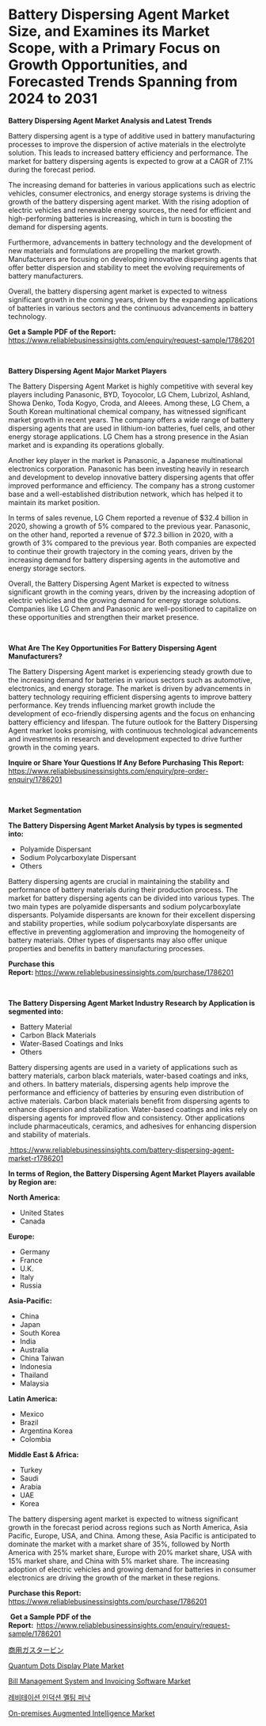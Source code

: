 <p><h1>Battery Dispersing Agent Market Size, and Examines its Market Scope, with a Primary Focus on Growth Opportunities, and Forecasted Trends Spanning from 2024 to 2031</h1></p><p><strong>Battery Dispersing Agent Market Analysis and Latest Trends</strong></p>
<p><p>Battery dispersing agent is a type of additive used in battery manufacturing processes to improve the dispersion of active materials in the electrolyte solution. This leads to increased battery efficiency and performance. The market for battery dispersing agents is expected to grow at a CAGR of 7.1% during the forecast period.</p><p>The increasing demand for batteries in various applications such as electric vehicles, consumer electronics, and energy storage systems is driving the growth of the battery dispersing agent market. With the rising adoption of electric vehicles and renewable energy sources, the need for efficient and high-performing batteries is increasing, which in turn is boosting the demand for dispersing agents.</p><p>Furthermore, advancements in battery technology and the development of new materials and formulations are propelling the market growth. Manufacturers are focusing on developing innovative dispersing agents that offer better dispersion and stability to meet the evolving requirements of battery manufacturers.</p><p>Overall, the battery dispersing agent market is expected to witness significant growth in the coming years, driven by the expanding applications of batteries in various sectors and the continuous advancements in battery technology.</p></p>
<p><strong>Get a Sample PDF of the Report:&nbsp;</strong> <a href="https://www.reliablebusinessinsights.com/enquiry/request-sample/1786201">https://www.reliablebusinessinsights.com/enquiry/request-sample/1786201</a></p>
<p>&nbsp;</p>
<p><strong>Battery Dispersing Agent Major Market Players</strong></p>
<p><p>The Battery Dispersing Agent Market is highly competitive with several key players including Panasonic, BYD, Toyocolor, LG Chem, Lubrizol, Ashland, Showa Denko, Toda Kogyo, Croda, and Aleees. Among these, LG Chem, a South Korean multinational chemical company, has witnessed significant market growth in recent years. The company offers a wide range of battery dispersing agents that are used in lithium-ion batteries, fuel cells, and other energy storage applications. LG Chem has a strong presence in the Asian market and is expanding its operations globally.</p><p>Another key player in the market is Panasonic, a Japanese multinational electronics corporation. Panasonic has been investing heavily in research and development to develop innovative battery dispersing agents that offer improved performance and efficiency. The company has a strong customer base and a well-established distribution network, which has helped it to maintain its market position.</p><p>In terms of sales revenue, LG Chem reported a revenue of $32.4 billion in 2020, showing a growth of 5% compared to the previous year. Panasonic, on the other hand, reported a revenue of $72.3 billion in 2020, with a growth of 3% compared to the previous year. Both companies are expected to continue their growth trajectory in the coming years, driven by the increasing demand for battery dispersing agents in the automotive and energy storage sectors.</p><p>Overall, the Battery Dispersing Agent Market is expected to witness significant growth in the coming years, driven by the increasing adoption of electric vehicles and the growing demand for energy storage solutions. Companies like LG Chem and Panasonic are well-positioned to capitalize on these opportunities and strengthen their market presence.</p></p>
<p>&nbsp;</p>
<p><strong>What Are The Key Opportunities For Battery Dispersing Agent Manufacturers?</strong></p>
<p><p>The Battery Dispersing Agent market is experiencing steady growth due to the increasing demand for batteries in various sectors such as automotive, electronics, and energy storage. The market is driven by advancements in battery technology requiring efficient dispersing agents to improve battery performance. Key trends influencing market growth include the development of eco-friendly dispersing agents and the focus on enhancing battery efficiency and lifespan. The future outlook for the Battery Dispersing Agent market looks promising, with continuous technological advancements and investments in research and development expected to drive further growth in the coming years.</p></p>
<p><strong>Inquire or Share Your Questions If Any Before Purchasing This Report:</strong> <a href="https://www.reliablebusinessinsights.com/enquiry/pre-order-enquiry/1786201">https://www.reliablebusinessinsights.com/enquiry/pre-order-enquiry/1786201</a></p>
<p>&nbsp;</p>
<p><strong>Market Segmentation</strong></p>
<p><strong>The Battery Dispersing Agent Market Analysis by types is segmented into:</strong></p>
<p><ul><li>Polyamide Dispersant</li><li>Sodium Polycarboxylate Dispersant</li><li>Others</li></ul></p>
<p><p>Battery dispersing agents are crucial in maintaining the stability and performance of battery materials during their production process. The market for battery dispersing agents can be divided into various types. The two main types are polyamide dispersants and sodium polycarboxylate dispersants. Polyamide dispersants are known for their excellent dispersing and stability properties, while sodium polycarboxylate dispersants are effective in preventing agglomeration and improving the homogeneity of battery materials. Other types of dispersants may also offer unique properties and benefits in battery manufacturing processes.</p></p>
<p><strong>Purchase this Report:&nbsp;</strong><a href="https://www.reliablebusinessinsights.com/purchase/1786201">https://www.reliablebusinessinsights.com/purchase/1786201</a></p>
<p>&nbsp;</p>
<p><strong>The Battery Dispersing Agent Market Industry Research by Application is segmented into:</strong></p>
<p><ul><li>Battery Material</li><li>Carbon Black Materials</li><li>Water-Based Coatings and Inks</li><li>Others</li></ul></p>
<p><p>Battery dispersing agents are used in a variety of applications such as battery materials, carbon black materials, water-based coatings and inks, and others. In battery materials, dispersing agents help improve the performance and efficiency of batteries by ensuring even distribution of active materials. Carbon black materials benefit from dispersing agents to enhance dispersion and stabilization. Water-based coatings and inks rely on dispersing agents for improved flow and consistency. Other applications include pharmaceuticals, ceramics, and adhesives for enhancing dispersion and stability of materials.</p></p>
<p><a href="https://www.reliablebusinessinsights.com/battery-dispersing-agent-market-r1786201">&nbsp;https://www.reliablebusinessinsights.com/battery-dispersing-agent-market-r1786201</a></p>
<p><strong>In terms of Region, the Battery Dispersing Agent Market Players available by Region are:</strong></p>
<p>
    <p> <strong> North America: </strong>
        <ul>
            <li>United States</li>
            <li>Canada</li>
        </ul>
        </p> 
    <p> <strong> Europe: </strong>
        <ul>
            <li>Germany</li>
            <li>France</li>
            <li>U.K.</li>
            <li>Italy</li>
            <li>Russia</li>
        </ul>
        </p> 
    <p> <strong> Asia-Pacific: </strong>
        <ul>
            <li>China</li>
            <li>Japan</li>
            <li>South Korea</li>
            <li>India</li>
            <li>Australia</li>
            <li>China Taiwan</li>
            <li>Indonesia</li>
            <li>Thailand</li>
            <li>Malaysia</li>
        </ul>
        </p> 
    <p> <strong> Latin America: </strong>
        <ul>
            <li>Mexico</li>
            <li>Brazil</li>
            <li>Argentina Korea</li>
            <li>Colombia</li>
        </ul>
        </p> 
    <p> <strong> Middle East & Africa: </strong>
        <ul>
            <li>Turkey</li>
            <li>Saudi</li>
            <li>Arabia</li>
            <li>UAE</li>
            <li>Korea</li>
        </ul>
    </p>
    </p>
<p><p>The battery dispersing agent market is expected to witness significant growth in the forecast period across regions such as North America, Asia Pacific, Europe, USA, and China. Among these, Asia Pacific is anticipated to dominate the market with a market share of 35%, followed by North America with 25% market share, Europe with 20% market share, USA with 15% market share, and China with 5% market share. The increasing adoption of electric vehicles and growing demand for batteries in consumer electronics are driving the growth of the market in these regions.</p></p>
<p><strong>Purchase this Report: </strong><a href="https://www.reliablebusinessinsights.com/purchase/1786201">https://www.reliablebusinessinsights.com/purchase/1786201</a></p>
<p>&nbsp;<strong>Get a Sample PDF of the Report:&nbsp;&nbsp;</strong><a href="https://www.reliablebusinessinsights.com/enquiry/request-sample/1786201">https://www.reliablebusinessinsights.com/enquiry/request-sample/1786201</a></p>
<p><strong></strong></p>
<p><p><a href="https://github.com/adcxff01450218/Market-Research-Report-List-2/blob/main/1818499105339.md">商用ガスタービン</a></p><p><a href="https://issuu.com/reportprime-2/docs/quantum-dots-display-plate-market-size-2030.pptx">Quantum Dots Display Plate Market</a></p><p><a href="https://github.com/Whitneyboyettebo9kiw7yr13/Market-Research-Report-List-2/blob/main/bill-management-system-and-invoicing-software-market.md">Bill Management System and Invoicing Software Market</a></p><p><a href="https://github.com/njolsky1/Market-Research-Report-List-1/blob/main/137159899067.md">레비테이션 인덕션 멜팅 퍼낙</a></p><p><a href="https://github.com/sonuprakash1/Market-Research-Report-List-3/blob/main/on-premises-augmented-intelligence-market.md">On-premises Augmented Intelligence Market</a></p></p>